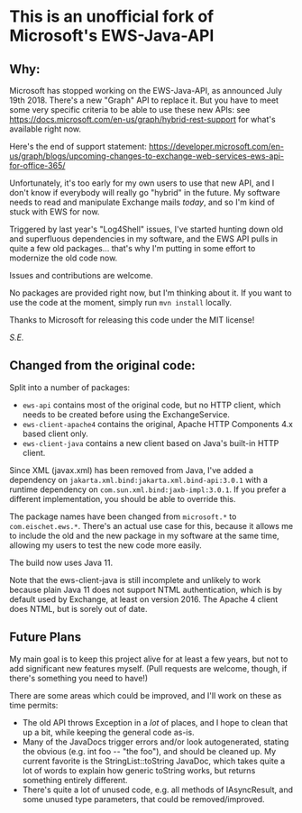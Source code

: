 # This is an unofficial fork of Microsoft's EWS-Java-API

## Why:

Microsoft has stopped working on the EWS-Java-API, as announced July 19th 2018. There's a new "Graph" API to replace it.
But you have to meet some very specific criteria to be able to use these new APIs: 
see https://docs.microsoft.com/en-us/graph/hybrid-rest-support for what's available right now.

Here's the end of support statement: https://developer.microsoft.com/en-us/graph/blogs/upcoming-changes-to-exchange-web-services-ews-api-for-office-365/

Unfortunately, it's too early for my own users to use that new API, and I don't know if everybody will really go "hybrid" in the future.
My software needs to read and manipulate Exchange mails *today*, and so I'm kind of stuck with EWS for now.

Triggered by last year's "Log4Shell" issues, I've started hunting down old and superfluous dependencies in my software, 
and the EWS API pulls in quite a few old packages... that's why I'm putting in some effort to modernize the old code now.

Issues and contributions are welcome.

No packages are provided right now, but I'm thinking about it. 
If you want to use the code at the moment, simply run `mvn install` locally.

Thanks to Microsoft for releasing this code under the MIT license!

*S.E.*

## Changed from the original code:

Split into a number of packages:

* `ews-api` contains most of the original code, but no HTTP client, which needs to be created before using the ExchangeService.
* `ews-client-apache4` contains the original, Apache HTTP Components 4.x based client only.
* `ews-client-java` contains a new client based on Java's built-in HTTP client.

Since XML (javax.xml) has been removed from Java, I've added a dependency on `jakarta.xml.bind:jakarta.xml.bind-api:3.0.1`
with a runtime dependency on `com.sun.xml.bind:jaxb-impl:3.0.1`. If you prefer a different implementation, you should be
able to override this.

The package names have been changed from `microsoft.*` to `com.eischet.ews.*`. There's an actual use case for this,
because it allows me to include the old and the new package in my software at the same time, allowing my users to test
the new code more easily.

The build now uses Java 11.

Note that the ews-client-java is still incomplete and unlikely to work because plain Java 11 does not support NTML
authentication, which is by default used by Exchange, at least on version 2016. The Apache 4 client does NTML, but
is sorely out of date.


## Future Plans

My main goal is to keep this project alive for at least a few years, but not to add significant new features myself.
(Pull requests are welcome, though, if there's something you need to have!)

There are some areas which could be improved, and I'll work on these as time permits:

* The old API throws Exception in a *lot* of places, and I hope to clean that up a bit, while keeping the general code as-is.
* Many of the JavaDocs trigger errors and/or look autogenerated, stating the obvious (e.g. int foo -- "the foo"), and should be cleaned up.
  My current favorite is the StringList::toString JavaDoc, which takes quite a lot of words to explain how generic toString works,
  but returns something entirely different.
* There's quite a lot of unused code, e.g. all methods of IAsyncResult, and some unused type parameters, that could be removed/improved.
